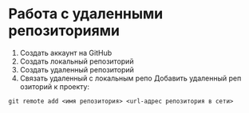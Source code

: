 ﻿# Работа с удаленными репозиториями
1. Создать аккаунт на GitHub
2. Cоздать локальный репозиторий
3. Создать удаленный репозиторий
4. Связать удаленный с локальным репо
Добавить удаленный реп     озиторий к проекту:
```
git remote add <имя репозитория> <url-адрес репозитория в сети>
```
